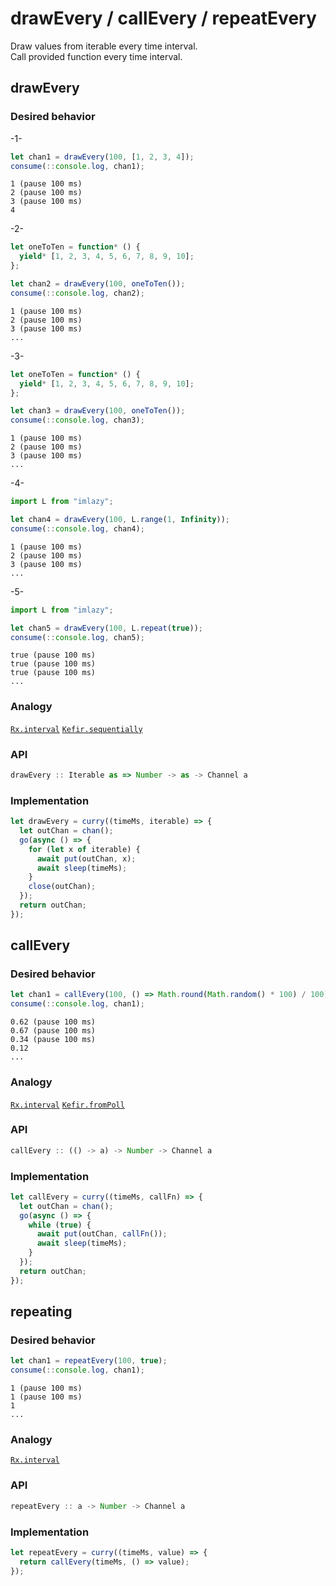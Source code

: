 # drawEvery / callEvery / repeatEvery

Draw values from iterable every time interval.<br/>
Call provided function every time interval.

## drawEvery

### Desired behavior

-1-

```js
let chan1 = drawEvery(100, [1, 2, 3, 4]);
consume(::console.log, chan1);
```

```
1 (pause 100 ms) 
2 (pause 100 ms) 
3 (pause 100 ms)  
4
```

-2-

```js
let oneToTen = function* () {
  yield* [1, 2, 3, 4, 5, 6, 7, 8, 9, 10];
};

let chan2 = drawEvery(100, oneToTen());
consume(::console.log, chan2);
```

```
1 (pause 100 ms) 
2 (pause 100 ms) 
3 (pause 100 ms)  
...
```

-3-

```js
let oneToTen = function* () {
  yield* [1, 2, 3, 4, 5, 6, 7, 8, 9, 10];
};

let chan3 = drawEvery(100, oneToTen());
consume(::console.log, chan3);
```

```
1 (pause 100 ms) 
2 (pause 100 ms) 
3 (pause 100 ms)  
...
```

-4-

```js
import L from "imlazy";

let chan4 = drawEvery(100, L.range(1, Infinity));
consume(::console.log, chan4);
```

```
1 (pause 100 ms) 
2 (pause 100 ms) 
3 (pause 100 ms)  
...
```

-5-

```js
import L from "imlazy";

let chan5 = drawEvery(100, L.repeat(true));
consume(::console.log, chan5);
```

```
true (pause 100 ms) 
true (pause 100 ms) 
true (pause 100 ms)  
...
```

### Analogy

[`Rx.interval`](https://github.com/Reactive-Extensions/RxJS/blob/master/doc/api/core/operators/interval.md)
[`Kefir.sequentially`](http://rpominov.github.io/kefir/#sequentially)

### API

```js
drawEvery :: Iterable as => Number -> as -> Channel a
```

### Implementation

```js
let drawEvery = curry((timeMs, iterable) => {
  let outChan = chan();
  go(async () => {
    for (let x of iterable) {
      await put(outChan, x);
      await sleep(timeMs);
    }
    close(outChan);
  });
  return outChan;
});
```

## callEvery

### Desired behavior 

```js
let chan1 = callEvery(100, () => Math.round(Math.random() * 100) / 100);
consume(::console.log, chan1);
```

```
0.62 (pause 100 ms) 
0.67 (pause 100 ms) 
0.34 (pause 100 ms) 
0.12
...
```

### Analogy

[`Rx.interval`](https://github.com/Reactive-Extensions/RxJS/blob/master/doc/api/core/operators/interval.md)
[`Kefir.fromPoll`](http://rpominov.github.io/kefir/#fromPoll)

### API

```js
callEvery :: (() -> a) -> Number -> Channel a
```

### Implementation

```js
let callEvery = curry((timeMs, callFn) => {
  let outChan = chan();
  go(async () => {
    while (true) {
      await put(outChan, callFn());
      await sleep(timeMs);
    }
  });
  return outChan;
});
```

## repeating

### Desired behavior 

```js
let chan1 = repeatEvery(100, true);
consume(::console.log, chan1);
```

```
1 (pause 100 ms) 
1 (pause 100 ms) 
1
...
```

### Analogy

[`Rx.interval`](https://github.com/Reactive-Extensions/RxJS/blob/master/doc/api/core/operators/interval.md)

### API

```js
repeatEvery :: a -> Number -> Channel a
```

### Implementation

```js
let repeatEvery = curry((timeMs, value) => {
  return callEvery(timeMs, () => value);
});
```
